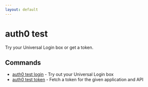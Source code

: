```yaml
---
layout: default
---
```

# auth0 test

Try your Universal Login box or get a token.

## Commands

- [auth0 test login](auth0_test_login.md) - Try out your Universal Login box
- [auth0 test token](auth0_test_token.md) - Fetch a token for the given application and API

